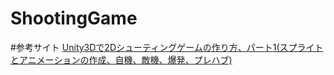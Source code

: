 ShootingGame
===============

#参考サイト
[Unity3Dで2Dシューティングゲームの作り方、パート1(スプライトとアニメーションの作成、自機、敵機、爆発、プレハブ)](http://denshikousaku.net/unity3d-2d-shooting-part1)
